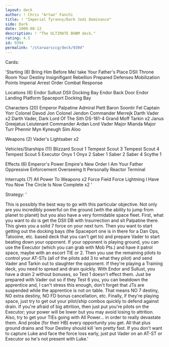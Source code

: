 ```yaml
---
layout: deck
author: ! Chris "Artwo" Fanchi
title: ! "Imperial Tyranny/Dark Jedi Dominance"
side: Dark
date: 2000-08-12
description: ! "The ULTIMATE BHBM deck."
rating: 4.5
id: 9394
permalink: "/starwarsccg/deck/9394"
---
```

Cards: 

'Starting (8)
Bring Him Before Me/ take Your Father's Place
DSII Throne Room
Your Destiny
Insignifigant Rebellion
Prepared Defenses
Mobilization Points
Imperial Arrest Order
Combat Response

Locations (6)
Endor
Sullust
DSII Docking Bay
Endor Back Door
Endor Landing Platform
Spaceport Docking Bay

Characters (20)
Emperor Palpatine
Admiral Piett
Baron Soontir Fel
Captain Yorr
Colonel Davod Jon
Colonel Jendon
Commander Merrejk
Darth Vader x2
Darth Vader, Dark Lord Of The Sith
DS-181-4
Grand Moff Tarkin x2
Janus Greejatus
Leiutenant Commander Ardan
Lord Vader
Major Mianda
Major Turr Phennir
Myn Kyneugh
Sim Aloo

Weapons (2)
Vader's Lightsaber x2

Vehicles/Starships (11)
Blizzard Scout 1
Tempest Scout 3
Tempest Scout 4
Tempest Scout 5
Executor
Onyx 1
Onyx 2
Saber 1
Saber 2
Saber 4
Scythe 1

Effects (6)
Emperor's Power
Empire's New Order
I Am Your Father
Oppressive Enforcement
Overseeing It Personally
Reactor Terminal

Interrupts (7)
All Power To Weapons x2
Force Field
Force Lightning
I Have You Now
The Circle Is Now Complete x2
'

Strategy: '

This is possibly the best way to go with this particular objective. Not only are you incredibly powerful on the ground (with the ability to jump from planet to planet) but you also have a very formidable space fleet.
First, what you want to do is get the DSII DB with Insurrection and sit Palpatine there. This gives you a solid 7 force on your next turn. Then you want to start getting out the docking bays (the Spaceport one is in there for a Dan Ops, Tatooine, etc. based deck that you can't get to) and prepare Vader to start beating down your opponent.
If your opponent is playing ground, you can use the Executor (which you can grab with Mob Pts.) and have it patrol space, maybe with an escort TIE or 2. Then you use the remaining pilots to control your AT-STs (all of the pilots add 3 to what they pilot) and send Vader and Tarkin out to slaughter the opponent.
If they're playing a Training deck, you need to spread and drain quickly. With Endor and Sullust, you have a drain 2 without bonuses, so Test 1 doesn't effect them. Just be prepared with Vader out so if they Test 6 you, you can beatdown the apprentice and, I can't stress this enough, don't forget that JTs are suspended while the apprentice is not on table. That means NO 7 destiny, NO extra destiny, NO FD bonus cancellation, etc.
Finally, if they're playing space, just try to get out your pilot/ship combos quickly to defend against drain. If you're afraid of big attrition, then just put you're pilots on the Executor; your power will be lower but you may avoid losing to attrition. Also, try to get your TIEs going with All Power... in order to really devastate them. And probe (for their HB) every opportunity you get. All that plus ground drains and Your Destiny should kill 'em pretty fast.
If you don't want to capture Luke and face the force loss early, just put Vader on an AT-ST or Executor so he's not present with Luke.'
